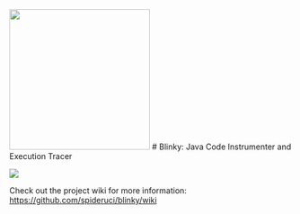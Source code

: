 <img src="https://cloud.githubusercontent.com/assets/1355460/15376410/b6224b0a-1d09-11e6-9b18-77a8d03eb03d.png" width="250">
# Blinky: Java Code Instrumenter and Execution Tracer

![](https://travis-ci.org/spideruci/blinky.svg?branch=master)

Check out the project wiki for more information: https://github.com/spideruci/blinky/wiki
